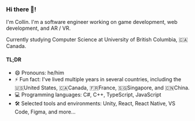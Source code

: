 ### Hi there 👋! 

I'm Collin. I'm a software engineer working on game development, web development, and AR / VR.

Currently studying Computer Science at University of British Columbia, 🇨🇦Canada.

#### TL;DR
- 😄 Pronouns: he/him
- ⚡ Fun fact: I've lived multiple years in several countries, including the 🇺🇸United States, 🇨🇦Canada, 🇫🇷France, 🇸🇬Singapore, and 🇨🇳China.
- 💻 Programming languages: C#, C++, TypeScript, JavaScript
- 🛠️ Selected tools and environments: Unity, React, React Native, VS Code, Figma, and more...
<!--

Here are some ideas to get you started:

- 🔭 I’m currently working on ...
- 🌱 I’m currently learning ...
- 👯 I’m looking to collaborate on ...
- 🤔 I’m looking for help with ...
- 💬 Ask me about ...
- 📫 How to reach me: ...


-->
